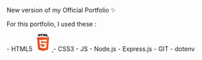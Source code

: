 New version of my Official Portfolio ✨

For this portfolio, I used these :

<div class="display: flex; flex-direction: column; align-items: center; text-align: center;">
- HTML5 <a href="https://www.w3.org/html/" target="_blank" rel="noreferrer" title="HTML5"> <img src="https://raw.githubusercontent.com/devicons/devicon/master/icons/html5/html5-original-wordmark.svg" alt="html5" width="40" height="40"/> </a>
- CSS3
- JS
- Node.js
- Express.js
- GIT
- dotenv